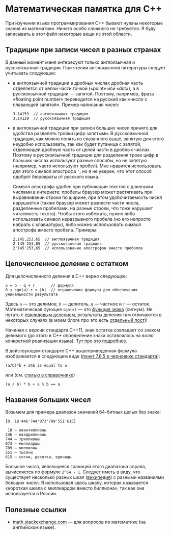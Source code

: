 # Математическая памятка для C++

При изучении языка программирования C++ бывают нужны некоторые знания из математики. Ничего особо сложного не требуется. Я буду записывать в этот файл некоторые вещи из этой области.

## Традиции при записи чисел в разных странах

В данный момент меня интересуют только англоязычная и русскоязычная традиции. При чтении англоязычной литературы следует учитывать следующее:

- в англоязычной традиции в дробных числах дробная часть отделяется от целой части точкой («point» или «dot»), а в русскоязычной традиции&nbsp;— запятой. Поэтому, например, фраза «floating point number» переводится на русский как «число с плавающей запятой». Пример написания чисел:
   
  ```
  3.14159  // англоязычная традиция
  3,14129  // русскоязычная традиция
  ```
- в англоязычной традиции при записи больших чисел принято для удобства разделять тройки цифр запятыми. В русскоязычной традиции, как можно понять из сказанного выше, запятую для этого неудобно использовать, так как будет путаница с запятой, отделяющей дробную часть от целой части в дробных числах. Поэтому в русскоязычной традиции для разделения троек цифр в больших числах используют разные способы, но не запятую (например, часто используют пробел). Мне нравится использовать для этого символ апострофа `'`, но я не уверен, что этот способ одобрят бюрократы от русского языка.

  Символ апострофа удобен при публикации текстов с длинными числами в интернете: пробелы браузер может растягивать при выравнивании строки по ширине, при этом удобочитаемость чисел нарушается (также браузер может разнести части числа, разделенные пробелами, на разные строки, что тоже нарушает читаемость текста). Чтобы этого избежать, нужно либо использовать символ неразрывного пробела (но его непросто набрать с клавиатуры), либо можно использовать символ апострофа вместо пробела. Примеры:
  
  ```
  2,145,253.65  // англоязычная традиция
  2 145 253,65  // русскоязычная традиция
  2'145'253,65  // использование апострофов вместо пробелов
  ```

## Целочисленное деление с остатком

Для целочисленного деления в C++ верно следующее:
```
a = b · q + r       // формула
0 ≤ sgn(a)·r < |b|  // ограничение формулы для обеспечения уникальности результата
```
Здесь `a` — это делимое, `b` — делитель, `q` — частное и `r`&nbsp;— остаток. Математическая функция `sgn(x)`&nbsp;— это [функция знака](https://ru.wikipedia.org/wiki/Sgn) (сигнум). Не путать с [евклидовым делением](https://en.wikipedia.org/wiki/Euclidean_division), результаты деления там отличаются в некоторых случаях (в моем блоге про это есть [отдельный пост](https://ilyachalov.livejournal.com/342965.html))!

Начиная с версии стандарта C++11, знак остатка совпадает со знаком делимого (до этого в C++ определение знака оставлялось на волю конкретной реализации языка). [Тут про это подробнее](https://stackoverflow.com/a/13100805/16458042).

В действующем стандарте C++ вышеприведенная формула изображается в следующем виде ([пункт 7.6.5 в черновике стандарта](https://eel.is/c++draft/expr.mul)):
```
(a/b)*b + a%b is equal to a
```
или (см. [статью в справочнике](https://en.cppreference.com/w/cpp/language/operator_arithmetic))
```
(a / b) * b + a % b == a
```

## Названия больших чисел

Возьмем для примера диапазон значений 64-битных целых без знака:
```
[0, 18'446'744'073'709'551'615]

 18 — квинтиллионы
446 — квадриллионы
744 — триллионы
073 — миллиарды
709 — миллионы
551 — тысячи
615 — сотни, десятки, единицы
```
Большое число, являющееся границей этого диапазона справа, вычисляется по формуле `2^64 - 1`. Следует иметь в виду, что существует несколько разных шкал ([википедия](https://ru.wikipedia.org/wiki/%D0%A1%D0%B8%D1%81%D1%82%D0%B5%D0%BC%D1%8B_%D0%BD%D0%B0%D0%B8%D0%BC%D0%B5%D0%BD%D0%BE%D0%B2%D0%B0%D0%BD%D0%B8%D1%8F_%D1%87%D0%B8%D1%81%D0%B5%D0%BB)) с разными названиями больших чисел. Я использовал здесь шкалу, которая называется «короткая шкала с миллиардом вместо биллиона», так как она используется в России.

## Полезные ссылки

- [math.stackexchange.com](https://math.stackexchange.com) — для вопросов по математике (на английском языке).
